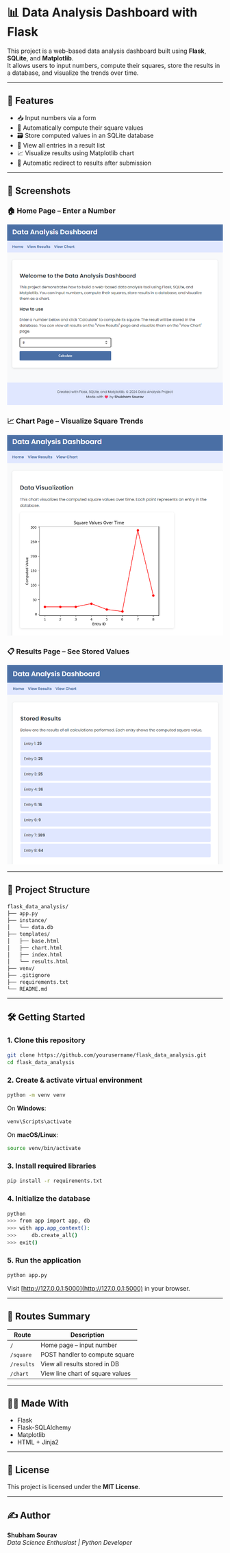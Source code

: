 # 📊 Data Analysis Dashboard with Flask

This project is a web-based data analysis dashboard built using **Flask**, **SQLite**, and **Matplotlib**.  
It allows users to input numbers, compute their squares, store the results in a database, and visualize the trends over time.

---

## 🚀 Features

- 📥 Input numbers via a form
- 🧮 Automatically compute their square values
- 🗃️ Store computed values in an SQLite database
- 📃 View all entries in a result list
- 📈 Visualize results using Matplotlib chart
- 🔁 Automatic redirect to results after submission

---

## 📸 Screenshots

### 🏠 Home Page – Enter a Number
![Home Page](images/home.png)

### 📈 Chart Page – Visualize Square Trends
![Chart Page](images/chart.png)

### 📋 Results Page – See Stored Values
![Results Page](images/results.png)

---

## 📁 Project Structure

```
flask_data_analysis/
├── app.py
├── instance/
│   └── data.db
├── templates/
│   ├── base.html
│   ├── chart.html
│   ├── index.html
│   └── results.html
├── venv/
├── .gitignore
├── requirements.txt
└── README.md
```

---

## 🛠️ Getting Started

### 1. Clone this repository

```bash
git clone https://github.com/yourusername/flask_data_analysis.git
cd flask_data_analysis
```

### 2. Create & activate virtual environment

```bash
python -m venv venv
```

On **Windows**:
```bash
venv\Scripts\activate
```

On **macOS/Linux**:
```bash
source venv/bin/activate
```

### 3. Install required libraries

```bash
pip install -r requirements.txt
```

### 4. Initialize the database

```bash
python
>>> from app import app, db
>>> with app.app_context():
>>>     db.create_all()
>>> exit()
```

### 5. Run the application

```bash
python app.py
```

Visit [http://127.0.0.1:5000](http://127.0.0.1:5000) in your browser.

---

## 🔗 Routes Summary

| Route         | Description                          |
|---------------|--------------------------------------|
| `/`           | Home page – input number             |
| `/square`     | POST handler to compute square       |
| `/results`    | View all results stored in DB        |
| `/chart`      | View line chart of square values     |

---

## 🧑‍💻 Made With

- Flask
- Flask-SQLAlchemy
- Matplotlib
- HTML + Jinja2

---

## 📜 License

This project is licensed under the **MIT License**.

---

## ✍️ Author

**Shubham Sourav**  
*Data Science Enthusiast | Python Developer*

